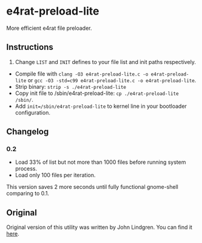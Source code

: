# e4rat-preload-lite

More efficient e4rat file preloader.

## Instructions

1. Change `LIST` and `INIT` defines to your file list and init paths
   respectively.
* Compile file with `clang -O3 e4rat-preload-lite.c -o e4rat-preload-lite`
   or `gcc -O3 -std=c99 e4rat-preload-lite.c -o e4rat-preload-lite`.
* Strip binary: `strip -s ./e4rat-preload-lite`
* Copy init file to /sbin/e4rat-preload-lite:
  `cp ./e4rat-preload-lite /sbin/`.
* Add `init=/sbin/e4rat-preload-lite` to kernel line in your bootloader
  configuration.

## Changelog

### 0.2

* Load 33% of list but not more than 1000 files before running system process.
* Load only 100 files per iteration.

This version saves 2 more seconds until fully functional gnome-shell comparing
to 0.1.

## Original

Original version of this utility was written by John Lindgren. You can find it
[here](http://e4rat-l.bananarocker.org/).
